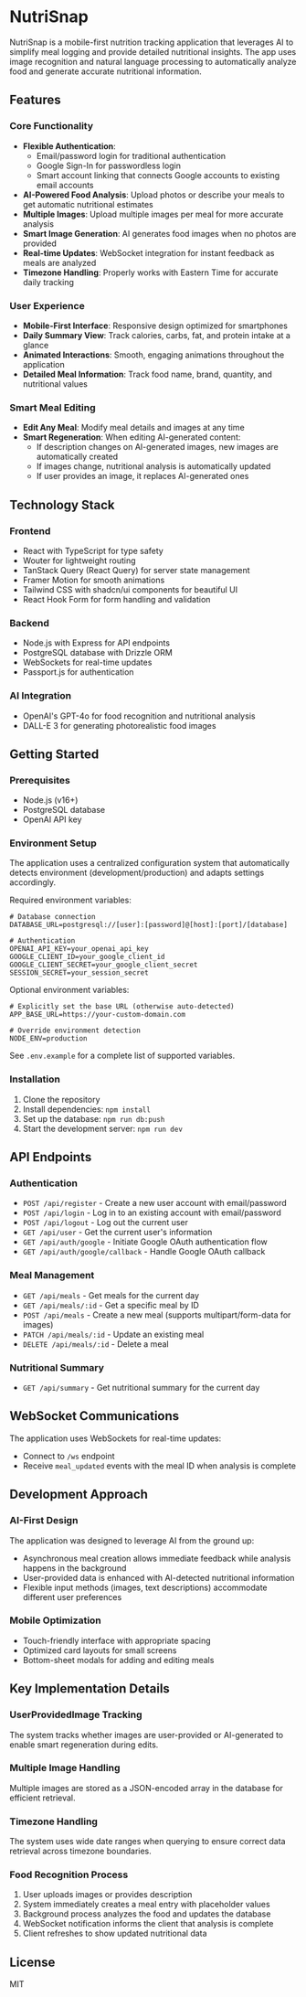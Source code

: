 # NutriSnap

NutriSnap is a mobile-first nutrition tracking application that leverages AI to simplify meal logging and provide detailed nutritional insights. The app uses image recognition and natural language processing to automatically analyze food and generate accurate nutritional information.

## Features

### Core Functionality
- **Flexible Authentication**: 
  - Email/password login for traditional authentication
  - Google Sign-In for passwordless login
  - Smart account linking that connects Google accounts to existing email accounts
- **AI-Powered Food Analysis**: Upload photos or describe your meals to get automatic nutritional estimates
- **Multiple Images**: Upload multiple images per meal for more accurate analysis
- **Smart Image Generation**: AI generates food images when no photos are provided
- **Real-time Updates**: WebSocket integration for instant feedback as meals are analyzed
- **Timezone Handling**: Properly works with Eastern Time for accurate daily tracking

### User Experience
- **Mobile-First Interface**: Responsive design optimized for smartphones
- **Daily Summary View**: Track calories, carbs, fat, and protein intake at a glance
- **Animated Interactions**: Smooth, engaging animations throughout the application
- **Detailed Meal Information**: Track food name, brand, quantity, and nutritional values

### Smart Meal Editing
- **Edit Any Meal**: Modify meal details and images at any time
- **Smart Regeneration**: When editing AI-generated content:
  - If description changes on AI-generated images, new images are automatically created
  - If images change, nutritional analysis is automatically updated
  - If user provides an image, it replaces AI-generated ones

## Technology Stack

### Frontend
- React with TypeScript for type safety
- Wouter for lightweight routing
- TanStack Query (React Query) for server state management
- Framer Motion for smooth animations
- Tailwind CSS with shadcn/ui components for beautiful UI
- React Hook Form for form handling and validation

### Backend
- Node.js with Express for API endpoints
- PostgreSQL database with Drizzle ORM
- WebSockets for real-time updates
- Passport.js for authentication

### AI Integration
- OpenAI's GPT-4o for food recognition and nutritional analysis
- DALL-E 3 for generating photorealistic food images

## Getting Started

### Prerequisites
- Node.js (v16+)
- PostgreSQL database
- OpenAI API key

### Environment Setup
The application uses a centralized configuration system that automatically detects environment (development/production) and adapts settings accordingly.

Required environment variables:
```
# Database connection
DATABASE_URL=postgresql://[user]:[password]@[host]:[port]/[database]

# Authentication
OPENAI_API_KEY=your_openai_api_key
GOOGLE_CLIENT_ID=your_google_client_id
GOOGLE_CLIENT_SECRET=your_google_client_secret
SESSION_SECRET=your_session_secret
```

Optional environment variables:
```
# Explicitly set the base URL (otherwise auto-detected)
APP_BASE_URL=https://your-custom-domain.com

# Override environment detection
NODE_ENV=production
```

See `.env.example` for a complete list of supported variables.

### Installation
1. Clone the repository
2. Install dependencies: `npm install`
3. Set up the database: `npm run db:push`
4. Start the development server: `npm run dev`

## API Endpoints

### Authentication
- `POST /api/register` - Create a new user account with email/password
- `POST /api/login` - Log in to an existing account with email/password
- `POST /api/logout` - Log out the current user
- `GET /api/user` - Get the current user's information
- `GET /api/auth/google` - Initiate Google OAuth authentication flow
- `GET /api/auth/google/callback` - Handle Google OAuth callback

### Meal Management
- `GET /api/meals` - Get meals for the current day
- `GET /api/meals/:id` - Get a specific meal by ID
- `POST /api/meals` - Create a new meal (supports multipart/form-data for images)
- `PATCH /api/meals/:id` - Update an existing meal
- `DELETE /api/meals/:id` - Delete a meal

### Nutritional Summary
- `GET /api/summary` - Get nutritional summary for the current day

## WebSocket Communications

The application uses WebSockets for real-time updates:
- Connect to `/ws` endpoint
- Receive `meal_updated` events with the meal ID when analysis is complete

## Development Approach

### AI-First Design
The application was designed to leverage AI from the ground up:
- Asynchronous meal creation allows immediate feedback while analysis happens in the background
- User-provided data is enhanced with AI-detected nutritional information
- Flexible input methods (images, text descriptions) accommodate different user preferences

### Mobile Optimization
- Touch-friendly interface with appropriate spacing
- Optimized card layouts for small screens
- Bottom-sheet modals for adding and editing meals

## Key Implementation Details

### UserProvidedImage Tracking
The system tracks whether images are user-provided or AI-generated to enable smart regeneration during edits.

### Multiple Image Handling
Multiple images are stored as a JSON-encoded array in the database for efficient retrieval.

### Timezone Handling
The system uses wide date ranges when querying to ensure correct data retrieval across timezone boundaries.

### Food Recognition Process
1. User uploads images or provides description
2. System immediately creates a meal entry with placeholder values
3. Background process analyzes the food and updates the database
4. WebSocket notification informs the client that analysis is complete
5. Client refreshes to show updated nutritional data

## License
MIT